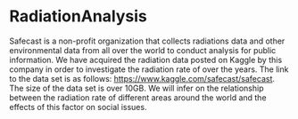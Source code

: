 # RadiationAnalysis
Safecast is a non-profit organization that collects radiations data and other environmental data from all over the world to conduct analysis for public information. We have acquired the radiation data posted on Kaggle by this company in order to investigate the radiation rate of over the years. The link to the data set is as follows: https://www.kaggle.com/safecast/safecast. The size of the data set is over 10GB. We will infer on the relationship between the radiation rate of different areas around the world and the effects of this factor on social issues.
